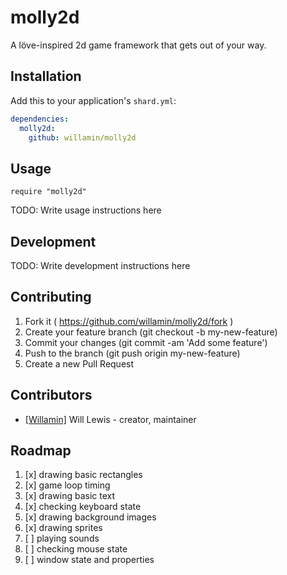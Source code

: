 # molly2d

A löve-inspired 2d game framework that gets out of your way.

## Installation

Add this to your application's `shard.yml`:

```yaml
dependencies:
  molly2d:
    github: willamin/molly2d
```

## Usage

```crystal
require "molly2d"
```

TODO: Write usage instructions here

## Development

TODO: Write development instructions here

## Contributing

1. Fork it ( https://github.com/willamin/molly2d/fork )
2. Create your feature branch (git checkout -b my-new-feature)
3. Commit your changes (git commit -am 'Add some feature')
4. Push to the branch (git push origin my-new-feature)
5. Create a new Pull Request

## Contributors

- [[Willamin]](https://github.com/willamin) Will Lewis - creator, maintainer

## Roadmap
1. [x] drawing basic rectangles
2. [x] game loop timing
3. [x] drawing basic text
4. [x] checking keyboard state
5. [x] drawing background images
6. [x] drawing sprites
7. [ ] playing sounds
8. [ ] checking mouse state
9. [ ] window state and properties
